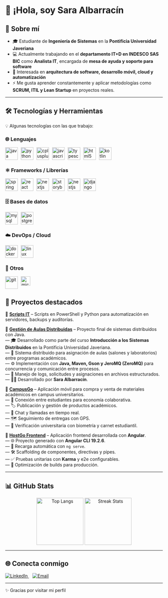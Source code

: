 <!-- Encabezado -->
<h1>👋 ¡Hola, soy Sara Albarracín</h1>

<h2>🚀 Sobre mí</h2>
<ul>
  <li>🎓 Estudiante de <strong>Ingeniería de Sistemas</strong> en la <strong>Pontificia Universidad Javeriana</strong></li>
  <li>💻 Actualmente trabajando en el <strong>departamento IT+D en INDESCO SAS BIC</strong> como <strong>Analista IT</strong>, encargada de <strong>mesa de ayuda y soporte para software</strong></li>
  <li>🌱 Interesada en <strong>arquitectura de software, desarrollo móvil, cloud y automatización</strong></li>
  <li>⚡ Me gusta aprender constantemente y aplicar metodologías como <strong>SCRUM, ITIL y Lean Startup</strong> en proyectos reales.</li>
</ul>

<hr />

<!-- Tecnologías -->
<h2>🛠️ Tecnologías y Herramientas</h2>
<p>💡 Algunas tecnologías con las que trabajo:</p>

<h3>🌐 Lenguajes</h3>
<div align="left" style="display:flex; flex-wrap:wrap; gap:10px;">
  <img src="https://cdn.jsdelivr.net/gh/devicons/devicon/icons/java/java-original.svg" height="40" alt="java" />
  <img src="https://cdn.jsdelivr.net/gh/devicons/devicon/icons/python/python-original.svg" height="40" alt="python" />
  <img src="https://cdn.jsdelivr.net/gh/devicons/devicon/icons/cplusplus/cplusplus-original.svg" height="40" alt="cplusplus" />
  <img src="https://cdn.jsdelivr.net/gh/devicons/devicon/icons/javascript/javascript-original.svg" height="40" alt="javascript" />
  <img src="https://cdn.jsdelivr.net/gh/devicons/devicon/icons/typescript/typescript-original.svg" height="40" alt="typescript" />
  <img src="https://cdn.jsdelivr.net/gh/devicons/devicon/icons/html5/html5-original.svg" height="40" alt="html5" />
  <img src="https://cdn.jsdelivr.net/gh/devicons/devicon/icons/kotlin/kotlin-original.svg" height="40" alt="kotlin" />
</div>

<h3>⚛️ Frameworks / Librerías</h3>
<div align="left" style="display:flex; flex-wrap:wrap; gap:10px;">
  <img src="https://cdn.jsdelivr.net/gh/devicons/devicon/icons/spring/spring-original.svg" height="40" alt="spring boot" />
  <img src="https://cdn.jsdelivr.net/gh/devicons/devicon/icons/react/react-original.svg" height="40" alt="react" />
  <img src="https://cdn.jsdelivr.net/gh/devicons/devicon/icons/nextjs/nextjs-original.svg" height="40" alt="nextjs" />
  <img src="https://cdn.jsdelivr.net/gh/devicons/devicon/icons/storybook/storybook-original.svg" height="40" alt="storybook" />
  <img src="https://cdn.jsdelivr.net/gh/devicons/devicon/icons/nestjs/nestjs-plain.svg" height="40" alt="nestjs" />
  <img src="https://cdn.jsdelivr.net/gh/devicons/devicon/icons/django/django-plain.svg" height="40" alt="django" />
</div>

<h3>🗄️ Bases de datos</h3>
<div align="left" style="display:flex; flex-wrap:wrap; gap:10px;">
  <img src="https://cdn.jsdelivr.net/gh/devicons/devicon/icons/mysql/mysql-original.svg" height="40" alt="mysql" />
  <img src="https://cdn.jsdelivr.net/gh/devicons/devicon/icons/postgresql/postgresql-original.svg" height="40" alt="postgresql" />
</div>

<h3>☁️ DevOps / Cloud</h3>
<div align="left" style="display:flex; flex-wrap:wrap; gap:10px;">
  <img src="https://cdn.jsdelivr.net/gh/devicons/devicon/icons/docker/docker-original.svg" height="40" alt="docker" />
  <img src="https://cdn.jsdelivr.net/gh/devicons/devicon/icons/linux/linux-original.svg" height="40" alt="linux" />
</div>

<h3>🔧 Otros</h3>
<div align="left" style="display:flex; flex-wrap:wrap; gap:10px;">
  <img src="https://cdn.jsdelivr.net/gh/devicons/devicon/icons/git/git-original.svg" height="40" alt="git" />
  <img src="https://img.shields.io/badge/Microsoft_365-D83B01?logo=microsoftoffice&logoColor=white" height="30" alt="microsoft 365 logo" />
</div>



<!-- Proyectos -->
<h2>📌 Proyectos destacados</h2>

<p>🔹 <strong><a href="#">Scripts IT</a></strong> – Scripts en PowerShell y Python para automatización en servidores, backups y auditorías.</p>

<p>
  🔹 <strong><a href="https://github.com/SarAlbN1/gestion-aulas-distribuidas">Gestión de Aulas Distribuidas</a></strong> – Proyecto final de sistemas distribuidos con Java.<br />
  — 🎓 Desarrollado como parte del curso <strong>Introducción a los Sistemas Distribuidos</strong> en la Pontificia Universidad Javeriana.<br />
  — 🏫 Sistema distribuido para asignación de aulas (salones y laboratorios) entre programas académicos.<br />
  — ⚙️ Implementación con <strong>Java, Maven, Gson y JeroMQ (ZeroMQ)</strong> para concurrencia y comunicación entre procesos.<br />
  — 💾 Manejo de logs, solicitudes y asignaciones en archivos estructurados.<br />
  — 👩‍💻 Desarrollado por <strong>Sara Albarracín</strong>.
</p>

<p>
  🔹 <strong><a href="https://github.com/ICM2025/CampusGo">CampusGo</a></strong> – Aplicación móvil para compra y venta de materiales académicos en campus universitarios.<br />
  — 👥 Conexión entre estudiantes para economía colaborativa.<br />
  — 🏷️ Publicación y gestión de productos académicos.<br />
  — 💬 Chat y llamadas en tiempo real.<br />
  — 🗺️ Seguimiento de entregas con GPS.<br />
  — 🪪 Verificación universitaria con biometría y carnet estudiantil.
</p>

<p>
  🔹 <strong><a href="https://github.com/JuanPablogh0412/DesarrolloWeb_Host-Go">HostGo Frontend</a></strong> – Aplicación frontend desarrollada con <strong>Angular</strong>.<br />
  — 🌐 Proyecto generado con <strong>Angular CLI 19.2.6</strong>.<br />
  — 🔄 Recarga automática con <code>ng serve</code>.<br />
  — 🛠️ Scaffolding de componentes, directivas y pipes.<br />
  — ✅ Pruebas unitarias con <strong>Karma</strong> y e2e configurables.<br />
  — 🚀 Optimización de builds para producción.
</p>

<hr />

<!-- Stats -->
<h2>📊 GitHub Stats</h2>
<p align="center">
  <img src="https://github-readme-stats.vercel.app/api/top-langs/?username=SarAlbN1&layout=compact&theme=transparent" height="150" alt="Top Langs" />
  <img src="https://github-readme-streak-stats.herokuapp.com?user=SarAlbN1&theme=transparent" height="150" alt="Streak Stats" />
</p>

<hr />

<!-- Contacto -->
<h2>🌐 Conecta conmigo</h2>
<p>
  <a href="https://www.linkedin.com/in/sara-albarracin-27991124b" target="_blank" rel="noreferrer">
    <img src="https://img.shields.io/badge/LinkedIn-0A66C2?logo=linkedin&logoColor=white" alt="LinkedIn" />
  </a>
  &nbsp;&nbsp;
  <a href="mailto:sara.albar@altmail.kr">
    <img src="https://img.shields.io/badge/Email-D14836?logo=gmail&logoColor=white" alt="Email" />
  </a>
</p>

<hr />

<p>✨ Gracias por visitar mi perfil</p>
